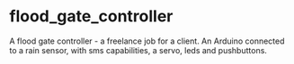 # flood_gate_controller

A flood gate controller - a freelance job for a client. An Arduino connected to a rain sensor, with sms capabilities, a servo, leds and pushbuttons.
